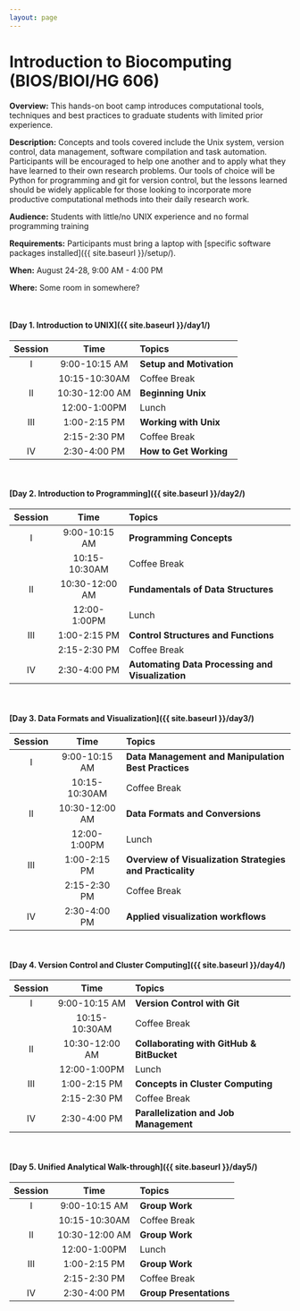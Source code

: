 ```yaml
---
layout: page
---
```


# Introduction to Biocomputing (BIOS/BIOI/HG 606) 

**Overview:** This hands-on boot camp introduces computational tools, techniques and best practices to graduate students with limited prior experience.

**Description:** Concepts and tools covered include the Unix system, version control, data management, software compilation and task automation. Participants will be encouraged to help one another and to apply what they have learned to their own research problems. Our tools of choice will be Python for programming and git for version control, but the lessons learned should be widely applicable for those looking to incorporate more productive computational methods into their daily research work.

**Audience:** Students with little/no UNIX experience and no formal programming training

**Requirements:** Participants must bring a laptop with [specific software packages installed]({{ site.baseurl }}/setup/).

**When:** August 24-28, 9:00 AM - 4:00 PM 

**Where:** Some room in somewhere?

<br>

#### [Day 1. Introduction to UNIX]({{ site.baseurl }}/day1/) 

| Session | Time           | Topics                   | 
| :-----: |:--------------:| :----------------------- | 
| I       | 9:00-10:15 AM  | **Setup and Motivation** | 
|         | 10:15-10:30AM  | Coffee Break             | 
| II      | 10:30-12:00 AM | **Beginning Unix**       | 
|         | 12:00-1:00PM   | Lunch                    | 
| III     | 1:00-2:15 PM   | **Working with Unix**    | 
|         | 2:15-2:30 PM   | Coffee Break             | 
| IV      | 2:30-4:00 PM   | **How to Get Working**   | 

<br>

#### [Day 2. Introduction to Programming]({{ site.baseurl }}/day2/)

| Session | Time           | Topics                   | 
| :-----: |:--------------:| :----------------------- | 
| I       | 9:00-10:15 AM  | **Programming Concepts** | 
|         | 10:15-10:30AM  | Coffee Break             | 
| II      | 10:30-12:00 AM | **Fundamentals of Data Structures**       | 
|         | 12:00-1:00PM   | Lunch                    | 
| III     | 1:00-2:15 PM   | **Control Structures and Functions**    | 
|         | 2:15-2:30 PM   | Coffee Break             | 
| IV      | 2:30-4:00 PM   | **Automating Data Processing and Visualization**   | 

<br>

#### [Day 3. Data Formats and Visualization]({{ site.baseurl }}/day3/) 

| Session | Time           | Topics                   | 
| :-----: |:--------------:| :----------------------- | 
| I       | 9:00-10:15 AM  | **Data Management and Manipulation Best Practices** | 
|         | 10:15-10:30AM  | Coffee Break             | 
| II      | 10:30-12:00 AM | **Data Formats and Conversions**       | 
|         | 12:00-1:00PM   | Lunch                    | 
| III     | 1:00-2:15 PM   | **Overview of Visualization Strategies and Practicality**    | 
|         | 2:15-2:30 PM   | Coffee Break             | 
| IV      | 2:30-4:00 PM   | **Applied visualization workflows**   | 

<br>

#### [Day 4. Version Control and Cluster Computing]({{ site.baseurl }}/day4/)

| Session | Time           | Topics                   | 
| :-----: |:--------------:| :----------------------- | 
| I       | 9:00-10:15 AM  | **Version Control with Git** | 
|         | 10:15-10:30AM  | Coffee Break             | 
| II      | 10:30-12:00 AM | **Collaborating with GitHub & BitBucket**       | 
|         | 12:00-1:00PM   | Lunch                    | 
| III     | 1:00-2:15 PM   | **Concepts in Cluster Computing**    | 
|         | 2:15-2:30 PM   | Coffee Break             | 
| IV      | 2:30-4:00 PM   | **Parallelization and Job Management**   | 

<br>

#### [Day 5. Unified Analytical Walk-through]({{ site.baseurl }}/day5/) 

| Session | Time           | Topics                   | 
| :-----: |:--------------:| :----------------------- | 
| I       | 9:00-10:15 AM  | **Group Work**           | 
|         | 10:15-10:30AM  | Coffee Break             | 
| II      | 10:30-12:00 AM | **Group Work**           | 
|         | 12:00-1:00PM   | Lunch                    | 
| III     | 1:00-2:15 PM   | **Group Work**           | 
|         | 2:15-2:30 PM   | Coffee Break             | 
| IV      | 2:30-4:00 PM   | **Group Presentations**  | 


<br>


